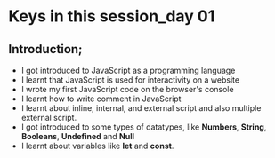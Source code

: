 # Keys in this session_day 01
## Introduction;
- I got introduced to JavaScript as a programming language
- I learnt that JavaScript is used for interactivity on a website
 - I wrote my first JavaScript code on the browser's console
 - I learnt how to write comment in JavaScript
 - I learnt about inline, internal, and external script and also multiple external script.
 - I got introduced to some types of datatypes, like **Numbers**, **String**, **Booleans**, **Undefined** and **Null**
 - I learnt about variables like __let__ and __const__.